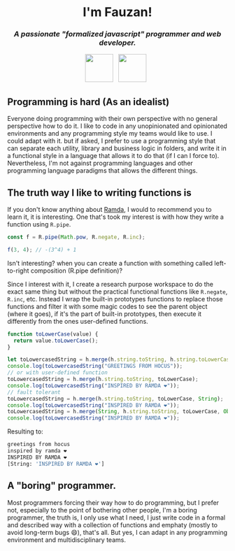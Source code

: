 <h1 align="center">I'm Fauzan!</h1>
<h3 align="center"><i>A passionate "formalized javascript" programmer and web developer.</i></h3>
<p align='center'>
  <a href="https://fzn0x.bearblog.dev/"><img height="64" src="https://cdn2.iconfinder.com/data/icons/ios-14-custom-application/62/application-56-256.png"></a>&nbsp;&nbsp;
  <a href="https://discordapp.com/users/780424233343647794"><img height="64" src="https://cdn3.iconfinder.com/data/icons/popular-services-brands-vol-2/512/discord-256.png"></a>&nbsp;&nbsp;   
</p>  

## Programming is hard (As an idealist)
Everyone doing programming with their own perspective with no general perspective how to do it. I like to code in any unopinionated and opinionated environments and any programming style my teams would like to use. I could adapt with it. but if asked, I prefer to use a programming style that can separate each utility, library and business logic in folders, and write it in a functional style in a language that allows it to do that (if I can I force to). Nevertheless, I'm not against programming languages and other programming language paradigms that allows the different things.

## The truth way I like to writing functions is
If you don't know anything about [Ramda](https://github.com/ramda/ramda), I would to recommend you to learn it, it is interesting. One that's took my interest is with how they write a function using `R.pipe`.

```js
const f = R.pipe(Math.pow, R.negate, R.inc);

f(3, 4); // -(3^4) + 1
```

Isn't interesting? when you can create a function with something called left-to-right composition (R.pipe definition)?

Since I interest with it, I create a research purpose workspace to do the exact same thing but without the practical functional functions like `R.negate`, `R.inc`, etc. Instead I wrap the built-in prototypes functions to replace those functions and filter it with some magic codes to see the parent object (where it goes), if it's the part of built-in prototypes, then execute it differently from the ones user-defined functions. 

```js
function toLowerCase(value) {
  return value.toLowerCase();
}

let toLowercasedString = h.merge(h.string.toString, h.string.toLowerCase);
console.log(toLowercasedString("GREETINGS FROM HOCUS"));
// or with user-defined function
toLowercasedString = h.merge(h.string.toString, toLowerCase);
console.log(toLowercasedString("INSPIRED BY RAMDA ❤️"));
// fault tolerant
toLowercasedString = h.merge(h.string.toString, toLowerCase, String);
console.log(toLowercasedString("INSPIRED BY RAMDA ❤️"));
toLowercasedString = h.merge(String, h.string.toString, toLowerCase, Object);
console.log(toLowercasedString("INSPIRED BY RAMDA ❤️"));
```

Resulting to:

```sh
greetings from hocus
inspired by ramda ❤️
INSPIRED BY RAMDA ❤️
[String: 'INSPIRED BY RAMDA ❤️']
```

## A "boring" programmer.
Most programmers forcing their way how to do programming, but I prefer not, especially to the point of bothering other people, I'm a boring programmer, the truth is, I only use what I need, I just write code in a formal and described way with a collection of functions and emphaty (mostly to avoid long-term bugs :smile:), that's all. But yes, I can adapt in any programming environment and multidisciplinary teams.
